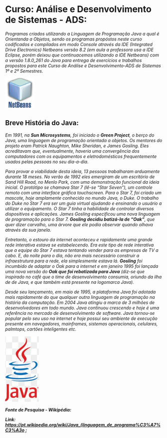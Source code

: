 # Curso: Análise e Desenvolvimento de Sistemas - ADS:

*Programas criados utilizando a Linguagem de Programação Java a qual é Orientanda a Objetos, sendo os programas propóstos neste curso codificados 
e compilados em modo Console através da IDE (Integrated Drive Electronics) Netbeans versão 8.2 (em aula a professora usa a IDE Eclipse, porém deixou que 
continuacemos utilizando a IDE Netbeans) com a versão 1.8.0_261 do Java para entrega de exercícios e trabalhos propostos para este Curso de Análise e 
Desenvolvimento-ADS de Sistemas 1º e 2º Semestres.*

![](https://github.com/Paulo-RJR/NetBeansProjects/blob/master/img/logo-netbeans.png)

## Breve História do Java:

*Em 1991, na **Sun Microsystems**, foi iniciado o **Green Project**, o berço do Java, uma linguagem de programação orientada a objetos. Os mentores do projeto
eram Patrick Naughton, Mike Sheridan, e James Gosling. Eles acreditavam que, eventualmente, haveria uma convergência dos computadores com os 
equipamentos e eletrodomésticos frequentemente usados pelas pessoas no seu dia-a-dia.*

*Para provar a viabilidade desta ideia, 13 pessoas trabalharam arduamente durante 18 meses. No verão de 1992 eles emergiram de um escritório de Sand Hill 
Road, no Menlo Park, com uma demonstração funcional da ideia inicial. O protótipo se chamava  Star 7 (lê-se “Star Seven”), um controle remoto com uma 
interface gráfica touchscreen. Para o Star 7, foi criado um mascote, hoje amplamente conhecido no mundo Java, o Duke. O trabalho do Duke no Star 7 era ser 
um guia virtual ajudando e ensinando o usuário a utilizar o equipamento. O Star 7 tinha a habilidade de controlar diversos dispositivos e aplicações. James 
Gosling especificou uma nova linguagem de programação para o Star 7. **Gosling decidiu batizá-la de “Oak”**, que quer dizer carvalho, uma árvore que ele podia observar quando olhava através da sua janela.*

*Entretanto, o estouro da internet aconteceu e rapidamente uma grande rede interativa estava se estabelecendo. Era este tipo de rede interativa que a equipe do 
Star 7 estava tentando vender para as empresas de TV a cabo. E, da noite para o dia, não era mais necessário construir a infraestrutura para a rede, ela 
simplesmente estava lá. **Gosling** foi incumbido de adaptar o Oak para a internet e em janeiro 1995 foi lançada uma nova versão do **Oak que foi rebatizada 
para Java** (diz-se que inspirado no café que o time de desenvolvimento consumia, oriundo da ilha de de Java, e que também está presente na logomarca Java).*

*Desde seu lançamento, em maio de 1995, a plataforma Java foi adotada mais rapidamente do que qualquer outra linguagem de programação na história da 
computação. Em 2004 Java atingiu a marca de 3 milhões de desenvolvedores em todo mundo. Java continuou crescendo e hoje é uma referência no mercado 
de desenvolvimento de software. Java tornou-se popular pelo seu uso na internet e hoje possui seu ambiente de execução presente em navegadores, 
mainframes, sistemas operacionais, celulares, palmtops, cartões inteligentes etc.* 

![](https://github.com/Paulo-RJR/NetBeansProjects/blob/master/img/logo-java.jpg)

<b><i>Fonte de Pesquisa - Wikipédia:
    
<b><i>Link:</i></b>  https://pt.wikipedia.org/wiki/Java_(linguagem_de_programa%C3%A7%C3%A3o ;
